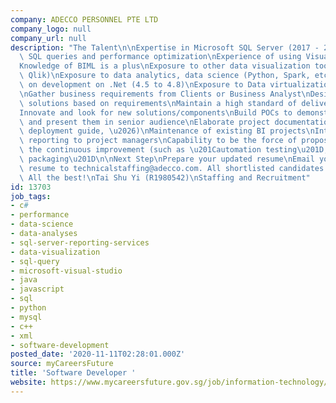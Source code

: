 ```yaml
---
company: ADECCO PERSONNEL PTE LTD
company_logo: null
company_url: null
description: "The Talent\n\nExpertise in Microsoft SQL Server (2017 - 2019), writing\
  \ SQL queries and performance optimization\nExperience of using Visual Studio TFS\n\
  Knowledge of BIML is a plus\nExposure to other data visualization tools (Tableau,\
  \ Qlik)\nExposure to data analytics, data science (Python, Spark, etc)\nExposure\
  \ on development on .Net (4.5 to 4.8)\nExposure to Data virtualization\n\nThe Job\n\
  \nGather business requirements from Clients or Business Analyst\nDesign & Develop\
  \ solutions based on requirements\nMaintain a high standard of delivery quality\n\
  Innovate and look for new solutions/components\nBuild POCs to demonstrate new usage\
  \ and present them in senior audience\nElaborate project documentation (Design documents,\
  \ deployment guide, \u2026)\nMaintenance of existing BI projects\nInteract and provide\
  \ reporting to project managers\nCapability to be the force of proposal regarding\
  \ the continuous improvement (such as \u201Cautomation testing\u201D, \u201Cauto\
  \ packaging\u201D\n\nNext Step\nPrepare your updated resume\nEmail your updated\
  \ resume to technicalstaffing@adecco.com. All shortlisted candidates will be contacted.\
  \ All the best!\nTai Shu Yi (R1980542)\nStaffing and Recruitment"
id: 13703
job_tags:
- c#
- performance
- data-science
- data-analyses
- sql-server-reporting-services
- data-visualization
- sql-query
- microsoft-visual-studio
- java
- javascript
- sql
- python
- mysql
- c++
- xml
- software-development
posted_date: '2020-11-11T02:28:01.000Z'
source: myCareersFuture
title: 'Software Developer '
website: https://www.mycareersfuture.gov.sg/job/information-technology/software-developer-adecco-personnel-2d9f35df283c75e30ca83349fb09bb2a
---
```

